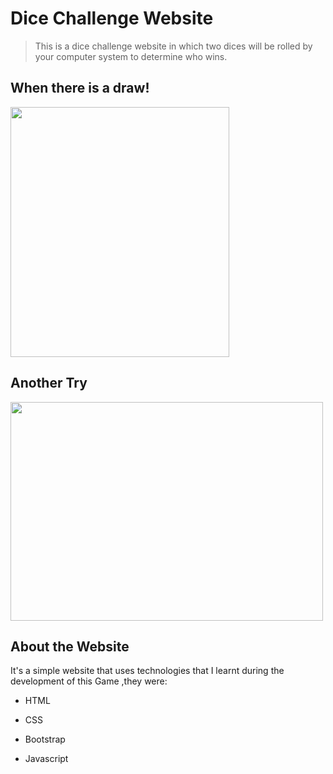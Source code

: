  # Dice Challenge Website
    
  > This is a dice challenge website in which two dices will be rolled by your computer system to determine who wins.
    
   ##  When there is a draw!
    
   <img src="https://user-images.githubusercontent.com/75598643/118352648-1e13fd80-b580-11eb-9ffc-7bda9899a68f.png" width="350" height='400'>
    

 ## Another Try
    
<img src="https://user-images.githubusercontent.com/75598643/118352666-37b54500-b580-11eb-9f67-f2e3f796284b.png" width="500" height='350'> 

    

 ## About the Website
    
  It's a simple website that uses technologies that I learnt during the development of this Game ,they were:
    

  - HTML
    
  - CSS
    
  - Bootstrap
    
 - Javascript
